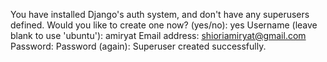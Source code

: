 You have installed Django's auth system, and don't have any superusers defined.
Would you like to create one now? (yes/no): yes
Username (leave blank to use 'ubuntu'): amiryat
Email address: shioriamiryat@gmail.com
Password:
Password (again):
Superuser created successfully.
